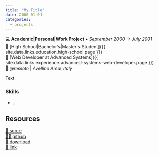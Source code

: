 ```yaml
---
title: "My Title"
date: 2000-01-01
categories:
  - projects
---
```

💻 **Academic|Personal|Work Project** • _September 2000 → July 2001_  
🏫 [High School|Bachelor’s|Master's Student]({{ site.data.links.education.high-school.page }})  
🏢 [Web Developer at Advanced Systems]({{ site.data.links.experience.advanced-systems-web-developer.page }})  
📍 _@remote_ | _Avellino Area, Italy_  

Text


### Skills

- ...


## Resources

[📄 sorce](#)  
[🧑‍💻 github](#)  
[💾 download](#)  
[🔗 link](#)  
